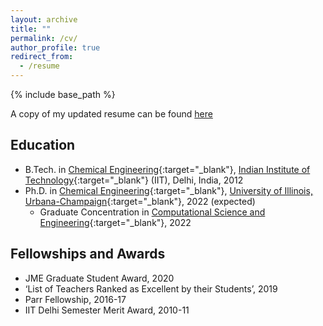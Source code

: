 ```yaml
---
layout: archive
title: ""
permalink: /cv/
author_profile: true
redirect_from:
  - /resume
---
```


{% include base_path %}

A copy of my updated resume can be found [here](../files/resume.pdf)

Education
------
* B.Tech. in [Chemical Engineering](http://chemical.iitd.ac.in/){:target="_blank"}, [Indian Institute of Technology](https://home.iitd.ac.in/){:target="_blank"} (IIT), Delhi, India, 2012
* Ph.D. in [Chemical Engineering](https://chbe.illinois.edu/){:target="_blank"}, [University of Illinois, Urbana-Champaign](https://illinois.edu/){:target="_blank"}, 2022 (expected)
  * Graduate Concentration in [Computational Science and Engineering](https://cse.illinois.edu/){:target="_blank"}, 2022

Fellowships and Awards 
------
* JME Graduate Student Award, 2020
* ‘List of Teachers Ranked as Excellent by their Students’, 2019
*  Parr Fellowship, 2016-17
*  IIT Delhi Semester Merit Award, 2010-11
